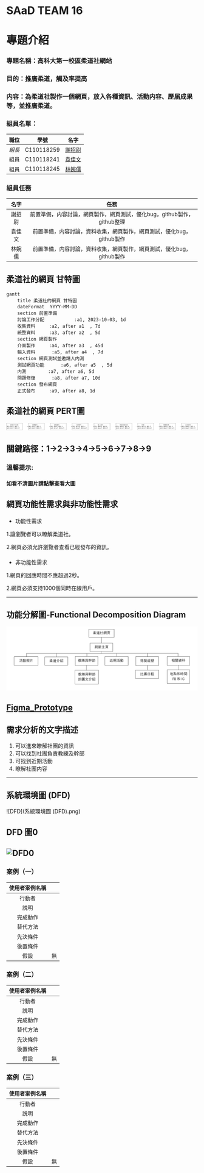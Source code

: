 # SAaD TEAM 16

# 專題介紹
### 專題名稱：高科大第一校區柔道社網站
### 目的：推廣柔道，觸及率提高
### 内容：為柔道社製作一個網頁，放入各種資訊、活動内容、歷届成果等，並推廣柔道。

### 組員名單：
|職位|學號|名字|
|:--:|:--:|:--:|
|*組長*|C110118259|[謝招尉](https://github.com/WEI0527/C11118259)|
|組員|C110118241|[袁佳文](https://github.com/azsx1674/SAaD)|
|組員|C110118245|[林婉儒](https://github.com/subabunbear/C110118245)|

###  組員任務
|名字|任務|
|:--:|:--:|
|謝招尉| 前置準備，内容討論，網頁製作，網頁測試，優化bug，github製作，github整理 |
|袁佳文| 前置準備，内容討論，資料收集，網頁製作，網頁測試，優化bug，github製作 |
|林婉儒| 前置準備，内容討論，資料收集，網頁製作，網頁測試，優化bug，github製作 |

## 柔道社的網頁 甘特圖
```mermaid
gantt
    title 柔道社的網頁 甘特圖
    dateFormat  YYYY-MM-DD
    section 前置準備
    討論工作分配           :a1, 2023-10-03, 1d
    收集資料     :a2, after a1  , 7d
    統整資料     :a3, after a2  , 5d
    section 網頁製作
    介面製作     :a4, after a3  , 45d
    輸入資料      :a5, after a4  , 7d
    section 網頁測試並邀請人内測
    測試網頁功能      :a6, after a5  , 5d
    内測        :a7, after a6, 5d
    問題修復      :a8, after a7, 10d
    section 發布網頁
    正式發布     :a9, after a8, 1d
```
     
## 柔道社的網頁 PERT圖
![Pert](judo_PERT.png) 
## 關鍵路徑：1->2->3->4->5->6->7->8->9
### 溫馨提示:
#### 如看不清圖片請點擊查看大圖


## 網頁功能性需求與非功能性需求
#### 
- 功能性需求

1.讓瀏覽者可以瞭解柔道社。

2.網頁必須允許瀏覽者查看已經發布的資訊。



####
- 非功能性需求

1.網頁的回應時間不應超過2秒。

2.網頁必須支持1000個同時在線用戶。



---
## 功能分解圖-Functional Decomposition Diagram
![](功能分解圖.png)

## [Figma_Prototype](https://www.figma.com/file/UHqBpmrJOUcXPbIb45tiTo/%E6%9F%94%E9%81%93%E7%A4%BE%E7%B6%B2%E9%A0%81?type=design&node-id=0-1&mode=design&t=V1VocfQlHoESOcLg-0)

## 需求分析的文字描述
1. 可以進來瞭解社團的資訊
2. 可以找到社團負責教練及幹部
3. 可找到近期活動
4. 瞭解社團内容

---

## 系統環境圖 (DFD)
![DFD](系統環境圖 (DFD).png)

## DFD 圖0
![DFD0]()
---

### 案例（一）

|使用者案例名稱||
|:-----:|:---------|
|行動者||
|説明||
|完成動作|
|替代方法||
|先決條件||
|後置條件||
|假設|無|

### 案例（二）

|使用者案例名稱||
|:-----:|:---------|
|行動者||
|説明||
|完成動作|
|替代方法||
|先決條件||
|後置條件||
|假設|無|

### 案例（三）

|使用者案例名稱||
|:-----:|:---------|
|行動者||
|説明||
|完成動作|
|替代方法||
|先決條件||
|後置條件||
|假設|無|

